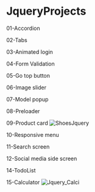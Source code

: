# JqueryProjects



01-Accordion


02-Tabs


03-Animated login


04-Form Validation


05-Go top button


06-Image slider


07-Model popup


08-Preloader


09-Product card
![ShoesJquery](https://user-images.githubusercontent.com/114981861/232941486-262795e4-d682-40c1-9b55-a71ee0d42e5d.png)


10-Responsive menu


11-Search screen


12-Social media side screen


14-TodoList


15-Calculator
![Jquery_Calci](https://user-images.githubusercontent.com/114981861/232941366-7d5cb617-6898-4465-a9d0-0e81d873b648.png)

